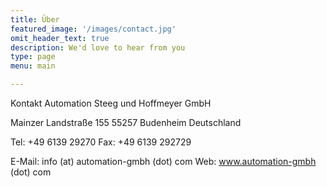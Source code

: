 ```yaml
---
title: Über
featured_image: '/images/contact.jpg'
omit_header_text: true
description: We'd love to hear from you
type: page
menu: main

---
```


Kontakt
Automation Steeg und Hoffmeyer GmbH

Mainzer Landstraße 155
55257 Budenheim
Deutschland

Tel: +49 6139 29270
Fax: +49 6139 292729

E-Mail: info (at) automation-gmbh (dot) com
Web: www.automation-gmbh (dot) com
